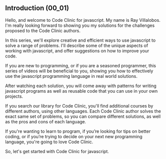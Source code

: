 ## Introduction (00_01)

Hello, and welcome to Code Clinic for javascript. My name is Ray Villalobos. I'm really looking forward to showing you my solutions for the challenges proposed to the Code Clinic authors.

In this series, we'll explore creative and efficient ways to use javascript to solve a range of problems. I'll describe some of the unique aspects of working with javascript, and offer suggestions on how to improve your code.

If you are new to programming, or if you are a seasoned programmer, this series of videos will be beneficial to you, showing you how to effectively use the javascript programming language in real world solutions.

After watching each solution, you will come away with patterns for writing javascript programs as well as reusable code that you can use in your own projects.

If you search our library for Code Clinic, you'll find additional courses by different authors, using other languages. Each Code Clinic author solves the exact same set of problems, so you can compare different solutions, as well as the pros and cons of each language.

If you're wanting to learn to program, if you’re looking for tips on better coding, or if you’re trying to decide on your next new programming language, you're going to love Code Clinic.

So, let's get started with Code Clinic for javascript.
